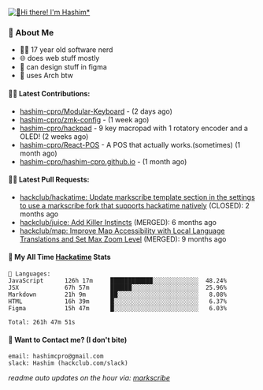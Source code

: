 [![👋Hi there! I'm Hashim*](/assets/intro.gif "Go To hashim-ali.work")](https://hashim-ali.work)

### 📖 About Me
- 👨‍💻 17 year old software nerd
- 🌐 does web stuff mostly
- 🎨 can design stuff in figma
- 🐧 uses Arch btw

#### 👷‍♂️ Latest Contributions:
- [hashim-cpro/Modular-Keyboard](https://github.com/hashim-cpro/Modular-Keyboard) -  (2 days ago)
- [hashim-cpro/zmk-config](https://github.com/hashim-cpro/zmk-config) -  (1 week ago)
- [hashim-cpro/hackpad](https://github.com/hashim-cpro/hackpad) - 9 key macropad with 1 rotatory encoder and a OLED! (2 weeks ago)
- [hashim-cpro/React-POS](https://github.com/hashim-cpro/React-POS) - A POS that actually works.(sometimes) (1 month ago)
- [hashim-cpro/hashim-cpro.github.io](https://github.com/hashim-cpro/hashim-cpro.github.io) -  (1 month ago)

#### 🧑‍💻 Latest Pull Requests:
- [hackclub/hackatime: Update markscribe template section in the settings to use a markscribe fork that supports hackatime natively](https://github.com/hackclub/hackatime/pull/258) (CLOSED): 2 months ago
- [hackclub/juice: Add  Killer Instincts](https://github.com/hackclub/juice/pull/248) (MERGED): 6 months ago
- [hackclub/map: Improve Map Accessibility with Local Language Translations and Set Max Zoom Level](https://github.com/hackclub/map/pull/12) (MERGED): 9 months ago

#### 📡 My All Time [Hackatime](https://hackatime.hackclub.com) Stats
```
💾 Languages:
JavaScript      126h 17m     ████████████░░░░░░░░░░░░░  48.24%
JSX             67h 57m      ██████░░░░░░░░░░░░░░░░░░░  25.96%
Markdown        21h 9m       ██░░░░░░░░░░░░░░░░░░░░░░░   8.08%
HTML            16h 39m      █░░░░░░░░░░░░░░░░░░░░░░░░   6.37%
Figma           15h 47m      █░░░░░░░░░░░░░░░░░░░░░░░░   6.03%

Total: 261h 47m 51s
```
#### 📮 Want to Contact me? (I don't bite)
```
email: hashimcpro@gmail.com
slack: Hashim (hackclub.com/slack)
```
_readme auto updates on the hour via: [markscribe](https://github.com/hashim-cpro/markscribe)_